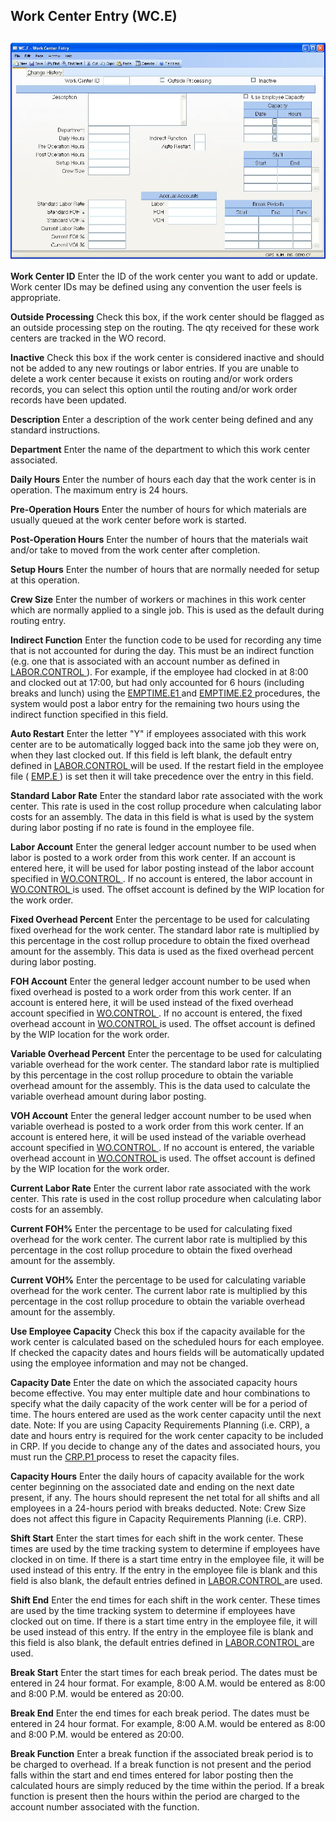 ##  Work Center Entry (WC.E)

<PageHeader />

##

![](./WC-E-1.jpg)

**Work Center ID** Enter the ID of the work center you want to add or update.
Work center IDs may be defined using any convention the user feels is
appropriate.  
  
**Outside Processing** Check this box, if the work center should be flagged as
an outside processing step on the routing. The qty received for these work
centers are tracked in the WO record.  
  
**Inactive** Check this box if the work center is considered inactive and
should not be added to any new routings or labor entries. If you are unable to
delete a work center because it exists on routing and/or work orders records,
you can select this option until the routing and/or work order records have
been updated.  
  
**Description** Enter a description of the work center being defined and any
standard instructions.  
  
**Department** Enter the name of the department to which this work center
associated.  
  
**Daily Hours** Enter the number of hours each day that the work center is in
operation. The maximum entry is 24 hours.  
  
**Pre-Operation Hours** Enter the number of hours for which materials are
usually queued at the work center before work is started.  
  
**Post-Operation Hours** Enter the number of hours that the materials wait
and/or take to moved from the work center after completion.  
  
**Setup Hours** Enter the number of hours that are normally needed for setup
at this operation.  
  
**Crew Size** Enter the number of workers or machines in this work center
which are normally applied to a single job. This is used as the default during
routing entry.  
  
**Indirect Function** Enter the function code to be used for recording any time that is not accounted for during the day. This must be an indirect function (e.g. one that is associated with an account number as defined in [ LABOR.CONTROL ](../../../../../../../../../../../../rover/AP-OVERVIEW/AP-ENTRY/AP-E/CHECKS-E/AP-CONTROL/GLCHART-E/GLCHART-E-1/GLCHART-R2/WO-CONTROL/WO-CONTROL-1/LABOR-CONTROL) ). For example, if the employee had clocked in at 8:00 and clocked out at 17:00, but had only accounted for 6 hours (including breaks and lunch) using the [ EMPTIME.E1 ](EMPTIME-E1/README.md) and [ EMPTIME.E2 ](EMPTIME-E2/README.md) procedures, the system would post a labor entry for the remaining two hours using the indirect function specified in this field.   
  
**Auto Restart** Enter the letter "Y" if employees associated with this work center are to be automatically logged back into the same job they were on, when they last clocked out. If this field is left blank, the default entry defined in [ LABOR.CONTROL ](../../../../../../../../../../../../rover/AP-OVERVIEW/AP-ENTRY/AP-E/CHECKS-E/AP-CONTROL/GLCHART-E/GLCHART-E-1/GLCHART-R2/WO-CONTROL/WO-CONTROL-1/LABOR-CONTROL) will be used. If the restart field in the employee file ( [ EMP.E ](EMP-E/README.md) ) is set then it will take precedence over the entry in this field.   
  
**Standard Labor Rate** Enter the standard labor rate associated with the work
center. This rate is used in the cost rollup procedure when calculating labor
costs for an assembly. The data in this field is what is used by the system
during labor posting if no rate is found in the employee file.  
  
**Labor Account** Enter the general ledger account number to be used when labor is posted to a work order from this work center. If an account is entered here, it will be used for labor posting instead of the labor account specified in [ WO.CONTROL ](../../../../../../../../../../../../rover/AP-OVERVIEW/AP-ENTRY/AP-E/CHECKS-E/AP-CONTROL/GLCHART-E/GLCHART-E-1/GLCHART-R2/WO-CONTROL) . If no account is entered, the labor account in [ WO.CONTROL ](../../../../../../../../../../../../rover/AP-OVERVIEW/AP-ENTRY/AP-E/CHECKS-E/AP-CONTROL/GLCHART-E/GLCHART-E-1/GLCHART-R2/WO-CONTROL) is used. The offset account is defined by the WIP location for the work order.   
  
**Fixed Overhead Percent** Enter the percentage to be used for calculating
fixed overhead for the work center. The standard labor rate is multiplied by
this percentage in the cost rollup procedure to obtain the fixed overhead
amount for the assembly. This data is used as the fixed overhead percent
during labor posting.  
  
**FOH Account** Enter the general ledger account number to be used when fixed overhead is posted to a work order from this work center. If an account is entered here, it will be used instead of the fixed overhead account specified in [ WO.CONTROL ](../../../../../../../../../../../../rover/AP-OVERVIEW/AP-ENTRY/AP-E/CHECKS-E/AP-CONTROL/GLCHART-E/GLCHART-E-1/GLCHART-R2/WO-CONTROL) . If no account is entered, the fixed overhead account in [ WO.CONTROL ](../../../../../../../../../../../../rover/AP-OVERVIEW/AP-ENTRY/AP-E/CHECKS-E/AP-CONTROL/GLCHART-E/GLCHART-E-1/GLCHART-R2/WO-CONTROL) is used. The offset account is defined by the WIP location for the work order.   
  
**Variable Overhead Percent** Enter the percentage to be used for calculating
variable overhead for the work center. The standard labor rate is multiplied
by this percentage in the cost rollup procedure to obtain the variable
overhead amount for the assembly. This is the data used to calculate the
variable overhead amount during labor posting.  
  
**VOH Account** Enter the general ledger account number to be used when variable overhead is posted to a work order from this work center. If an account is entered here, it will be used instead of the variable overhead account specified in [ WO.CONTROL ](../../../../../../../../../../../../rover/AP-OVERVIEW/AP-ENTRY/AP-E/CHECKS-E/AP-CONTROL/GLCHART-E/GLCHART-E-1/GLCHART-R2/WO-CONTROL) . If no account is entered, the variable overhead account in [ WO.CONTROL ](../../../../../../../../../../../../rover/AP-OVERVIEW/AP-ENTRY/AP-E/CHECKS-E/AP-CONTROL/GLCHART-E/GLCHART-E-1/GLCHART-R2/WO-CONTROL) is used. The offset account is defined by the WIP location for the work order.   
  
**Current Labor Rate** Enter the current labor rate associated with the work
center. This rate is used in the cost rollup procedure when calculating labor
costs for an assembly.  
  
**Current FOH%** Enter the percentage to be used for calculating fixed
overhead for the work center. The current labor rate is multiplied by this
percentage in the cost rollup procedure to obtain the fixed overhead amount
for the assembly.  
  
**Current VOH%** Enter the percentage to be used for calculating variable
overhead for the work center. The current labor rate is multiplied by this
percentage in the cost rollup procedure to obtain the variable overhead amount
for the assembly.  
  
**Use Employee Capacity** Check this box if the capacity available for the
work center is calculated based on the scheduled hours for each employee. If
checked the capacity dates and hours fields will be automatically updated
using the employee information and may not be changed.  
  
**Capacity Date** Enter the date on which the associated capacity hours become effective. You may enter multiple date and hour combinations to specify what the daily capacity of the work center will be for a period of time. The hours entered are used as the work center capacity until the next date. Note: If you are using Capacity Requirements Planning (i.e. CRP), a date and hours entry is required for the work center capacity to be included in CRP. If you decide to change any of the dates and associated hours, you must run the [ CRP.P1 ](CRP-P1/README.md) process to reset the capacity files.   
  
**Capacity Hours** Enter the daily hours of capacity available for the work
center beginning on the associated date and ending on the next date present,
if any. The hours should represent the net total for all shifts and all
employees in a 24-hours period with breaks deducted. Note: Crew Size does not
affect this figure in Capacity Requirements Planning (i.e. CRP).  
  
**Shift Start** Enter the start times for each shift in the work center. These times are used by the time tracking system to determine if employees have clocked in on time. If there is a start time entry in the employee file, it will be used instead of this entry. If the entry in the employee file is blank and this field is also blank, the default entries defined in [ LABOR.CONTROL ](../../../../../../../../../../../../rover/AP-OVERVIEW/AP-ENTRY/AP-E/CHECKS-E/AP-CONTROL/GLCHART-E/GLCHART-E-1/GLCHART-R2/WO-CONTROL/WO-CONTROL-1/LABOR-CONTROL) are used.   
  
**Shift End** Enter the end times for each shift in the work center. These times are used by the time tracking system to determine if employees have clocked out on time. If there is a start time entry in the employee file, it will be used instead of this entry. If the entry in the employee file is blank and this field is also blank, the default entries defined in [ LABOR.CONTROL ](../../../../../../../../../../../../rover/AP-OVERVIEW/AP-ENTRY/AP-E/CHECKS-E/AP-CONTROL/GLCHART-E/GLCHART-E-1/GLCHART-R2/WO-CONTROL/WO-CONTROL-1/LABOR-CONTROL) are used.   
  
**Break Start** Enter the start times for each break period. The dates must be
entered in 24 hour format. For example, 8:00 A.M. would be entered as 8:00 and
8:00 P.M. would be entered as 20:00.  
  
**Break End** Enter the end times for each break period. The dates must be
entered in 24 hour format. For example, 8:00 A.M. would be entered as 8:00 and
8:00 P.M. would be entered as 20:00.  
  
**Break Function** Enter a break function if the associated break period is to
be charged to overhead. If a break function is not present and the period
falls within the start and end times entered for labor posting then the
calculated hours are simply reduced by the time within the period. If a break
function is present then the hours within the period are charged to the
account number associated with the function.  
  
  
<badge text= "Version 8.10.57" vertical="middle" />

<PageFooter />